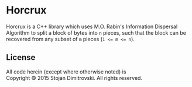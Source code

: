 # Horcrux

Horcrux is a C++ library which uses M.O. Rabin's Information Dispersal Algorithm
to split a block of bytes into `n` pieces, such that the block can be
recovered from any subset of `m` pieces (`1 <= m <= n`).

## License

All code herein (except where otherwise noted) is <br/>
Copyright &copy; 2015 Stojan Dimitrovski. All rights reserved.
